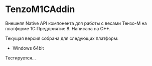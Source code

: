 # TenzoM1CAddin

Внешняя Native API компонента для работы с весами Тензо-М на платформе 1С:Предприятие 8. Написана на C++.

Текущая версия собрана для следующих платформ:
- Windows 64bit    

Тестируется...
